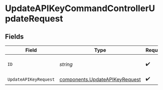 # UpdateAPIKeyCommandControllerUpdateRequest


## Fields

| Field                                                                            | Type                                                                             | Required                                                                         | Description                                                                      | Example                                                                          |
| -------------------------------------------------------------------------------- | -------------------------------------------------------------------------------- | -------------------------------------------------------------------------------- | -------------------------------------------------------------------------------- | -------------------------------------------------------------------------------- |
| `ID`                                                                             | *string*                                                                         | :heavy_check_mark:                                                               | The id of the key to update                                                      | api_6b7e1e84b0204d0d80e3e72039f00eb6                                             |
| `UpdateAPIKeyRequest`                                                            | [components.UpdateAPIKeyRequest](../../models/components/updateapikeyrequest.md) | :heavy_check_mark:                                                               | N/A                                                                              |                                                                                  |